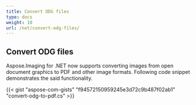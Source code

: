 ```yaml
---
title: Convert ODG files
type: docs
weight: 10
url: /net/convert-odg-files/
---
```


## **Convert ODG files**
Aspose.Imaging for .NET now supports converting images from open document graphics to PDF and other image formats. Following code snippet demonstrates the said functionality.

{{< gist "aspose-com-gists" "f94572150959245e3d72c9b487f02ab1" "convert-odg-to-pdf.cs" >}}
